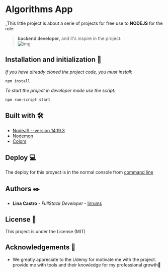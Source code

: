 # Algorithms App

\_This little project is about a serie of projects for free use to **NODEJS** for the role:

> **backend developer,** and it's inspire in the project:
> <br>
> <img src="https://nodejs.org/static/images/logo.svg" alt="img">
> <br>

## Installation and initialization 🔧

_If you have already cloned the project code, you must install:_

```
npm install
```

_To start the project in developer mode use the script:_

```
npm run-script start
```

## Built with 🛠️

- [NodeJS --version 14.19.3](https://nodejs.org/en/docs/)
- [Nodemon](https://www.npmjs.com/package/nodemon)
- [Colors](https://www.npmjs.com/package/colors)

## Deploy 💻

The deploy for this proyect is in the normal console from <a href="https://nodejs.org/en/docs/" target="_BLANK">command line</a>

## Authors ✒️

- **Lina Castro** - _FullStack Developer_ - [lirrums](https://github.com/lirrumscode)

## License 📄

This project is under the License (MIT)

## Acknowledgements 🎁

- We greatly appreciate to the Udemy for motivate me with the project. provide me with tools and their knowledge for my professional growth📢

